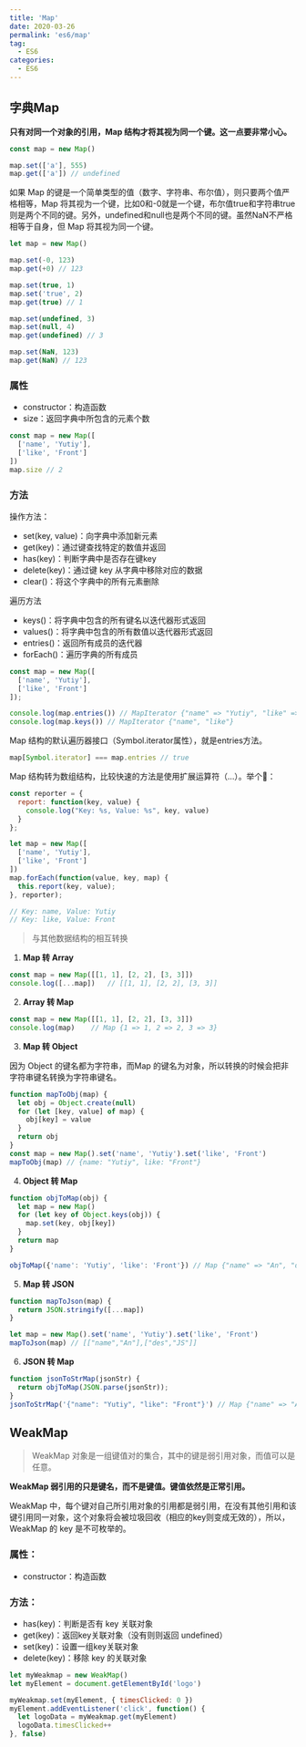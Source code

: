 ```yaml
---
title: 'Map'
date: 2020-03-26
permalink: 'es6/map'
tag:
  - ES6
categories:
  - ES6
---
```


## 字典Map

**只有对同一个对象的引用，Map 结构才将其视为同一个键。这一点要非常小心。**

```js
const map = new Map()

map.set(['a'], 555)
map.get(['a']) // undefined
```

如果 Map 的键是一个简单类型的值（数字、字符串、布尔值），则只要两个值严格相等，Map 将其视为一个键，比如0和-0就是一个键，布尔值true和字符串true则是两个不同的键。另外，undefined和null也是两个不同的键。虽然NaN不严格相等于自身，但 Map 将其视为同一个键。

```js
let map = new Map()

map.set(-0, 123)
map.get(+0) // 123

map.set(true, 1)
map.set('true', 2)
map.get(true) // 1

map.set(undefined, 3)
map.set(null, 4)
map.get(undefined) // 3

map.set(NaN, 123)
map.get(NaN) // 123
```

### 属性

- constructor：构造函数
- size：返回字典中所包含的元素个数

```js
const map = new Map([
  ['name', 'Yutiy'],
  ['like', 'Front']
])
map.size // 2
```

### 方法

操作方法：

- set(key, value)：向字典中添加新元素
- get(key)：通过键查找特定的数值并返回
- has(key)：判断字典中是否存在键key
- delete(key)：通过键 key 从字典中移除对应的数据
- clear()：将这个字典中的所有元素删除

遍历方法

- keys()：将字典中包含的所有键名以迭代器形式返回
- values()：将字典中包含的所有数值以迭代器形式返回
- entries()：返回所有成员的迭代器
- forEach()：遍历字典的所有成员

```js
const map = new Map([
  ['name', 'Yutiy'],
  ['like', 'Front']
]);

console.log(map.entries()) // MapIterator {"name" => "Yutiy", "like" => "Front"}
console.log(map.keys()) // MapIterator {"name", "like"}
```

Map 结构的默认遍历器接口（Symbol.iterator属性），就是entries方法。

```js
map[Symbol.iterator] === map.entries // true
```

Map 结构转为数组结构，比较快速的方法是使用扩展运算符（...）。举个🌰：

```js
const reporter = {
  report: function(key, value) {
    console.log("Key: %s, Value: %s", key, value)
  }
};

let map = new Map([
  ['name', 'Yutiy'],
  ['like', 'Front']
])
map.forEach(function(value, key, map) {
  this.report(key, value);
}, reporter);

// Key: name, Value: Yutiy
// Key: like, Value: Front
```

> 与其他数据结构的相互转换

1. **Map 转 Array**

```js
const map = new Map([[1, 1], [2, 2], [3, 3]])
console.log([...map])	// [[1, 1], [2, 2], [3, 3]]
```

2. **Array 转 Map**

```js
const map = new Map([[1, 1], [2, 2], [3, 3]])
console.log(map)	// Map {1 => 1, 2 => 2, 3 => 3}
```

3. **Map 转 Object**

因为 Object 的键名都为字符串，而Map 的键名为对象，所以转换的时候会把非字符串键名转换为字符串键名。

```js
function mapToObj(map) {
  let obj = Object.create(null)
  for (let [key, value] of map) {
    obj[key] = value
  }
  return obj
}
const map = new Map().set('name', 'Yutiy').set('like', 'Front')
mapToObj(map) // {name: "Yutiy", like: "Front"}
```

4. **Object 转 Map**

```js
function objToMap(obj) {
  let map = new Map()
  for (let key of Object.keys(obj)) {
    map.set(key, obj[key])
  }
  return map
}

objToMap({'name': 'Yutiy', 'like': 'Front'}) // Map {"name" => "An", "des" => "JS"}
```

5. **Map 转 JSON**

```js
function mapToJson(map) {
  return JSON.stringify([...map])
}

let map = new Map().set('name', 'Yutiy').set('like', 'Front')
mapToJson(map) // [["name","An"],["des","JS"]]
```

6. **JSON 转 Map**

```js
function jsonToStrMap(jsonStr) {
  return objToMap(JSON.parse(jsonStr));
}
jsonToStrMap('{"name": "Yutiy", "like": "Front"}') // Map {"name" => "An", "des" => "JS"}
```

## WeakMap

> WeakMap 对象是一组键值对的集合，其中的键是弱引用对象，而值可以是任意。

**WeakMap 弱引用的只是键名，而不是键值。键值依然是正常引用。**

WeakMap 中，每个键对自己所引用对象的引用都是弱引用，在没有其他引用和该键引用同一对象，这个对象将会被垃圾回收（相应的key则变成无效的），所以，WeakMap 的 key 是不可枚举的。

### 属性：

- constructor：构造函数

### 方法：

- has(key)：判断是否有 key 关联对象
- get(key)：返回key关联对象（没有则则返回 undefined）
- set(key)：设置一组key关联对象
- delete(key)：移除 key 的关联对象

```js
let myWeakmap = new WeakMap()
let myElement = document.getElementById('logo')

myWeakmap.set(myElement, { timesClicked: 0 })
myElement.addEventListener('click', function() {
  let logoData = myWeakmap.get(myElement)
  logoData.timesClicked++
}, false)
```
